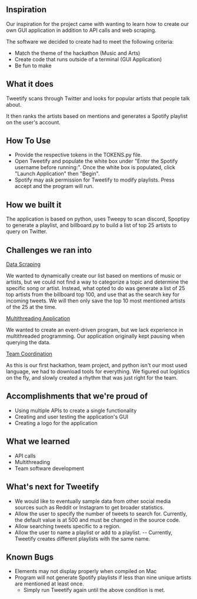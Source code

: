## Inspiration
Our inspiration for the project came with wanting to learn how to create our own GUI application in addition to API calls and web scraping.

The software we decided to create had to meet the following criteria:
- Match the theme of the hackathon (Music and Arts)
- Create code that runs outside of a terminal (GUI Application)
- Be fun to make

## What it does
Tweetify scans through Twitter and looks for popular artists that people talk about.

It then ranks the artists based on mentions and generates a Spotify playlist on the user's account.

## How To Use
- Provide the respective tokens in the TOKENS.py file.
- Open Tweetify and populate the white box under "Enter the Spotify username before running:". Once the white box is populated, click "Launch Application" then "Begin".
- Spotify may ask permission for Tweetify to modify playlists. Press accept and the program will run.

## How we built it
The application is based on python, uses Tweepy to scan discord, Spoptipy to generate a playlist, and billboard.py to build a list of top 25 artists to query on Twitter.

## Challenges we ran into
<ins>Data Scraping</ins>

We wanted to dynamically create our list based on mentions of music or artists, but we could not find a way to categorize a topic and determine the specific song or artist. Instead, what opted to do was generate a list of 25 top artists from the billboard top 100, and use that as the search key for incoming tweets. We will then only save the top 10 most mentioned artists of the 25 at the time.

<ins> Multithreading Application</ins>

We wanted to create an event-driven program, but we lack experience in multithreaded programming. Our application originally kept pausing when querying the data.

<ins> Team Coordination</ins>

As this is our first hackathon, team project, and python isn't our most used language, we had to download tools for everything. We figured out logistics on the fly, and slowly created a rhythm that was just right for the team.

## Accomplishments that we're proud of
- Using multiple APIs to create a single functionality
- Creating and user testing the application's GUI
- Creating a logo for the application

## What we learned
- API calls
- Multithreading
- Team software development

## What's next for Tweetify
- We would like to eventually sample data from other social media sources such as Reddit or Instagram to get broader statistics.
- Allow the user to specify the number of tweets to search for. Currently, the default value is at 500 and must be changed in the source code.
- Allow searching tweets specific to a region.
- Allow the user to name a playlist or add to a playlist.
-- Currently, Tweetify creates different playlists with the same name.

## Known Bugs
- Elements may not display properly when compiled on Mac
- Program will not generate Spotify playlists if less than nine unique artists are mentioned at least once.
  - Simply run Tweetify again until the above condition is met.
